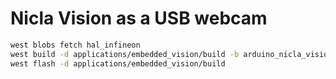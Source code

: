 # Nicla Vision as a USB webcam

```bash
west blobs fetch hal_infineon
west build -d applications/embedded_vision/build -b arduino_nicla_vision/stm32h747xx/m7 applications/embedded_vision
west flash -d applications/embedded_vision/build
```